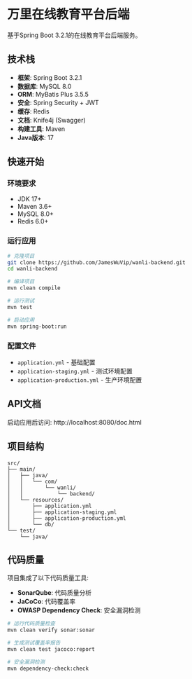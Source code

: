 # 万里在线教育平台后端

基于Spring Boot 3.2.1的在线教育平台后端服务。

## 技术栈

- **框架**: Spring Boot 3.2.1
- **数据库**: MySQL 8.0
- **ORM**: MyBatis Plus 3.5.5
- **安全**: Spring Security + JWT
- **缓存**: Redis
- **文档**: Knife4j (Swagger)
- **构建工具**: Maven
- **Java版本**: 17

## 快速开始

### 环境要求

- JDK 17+
- Maven 3.6+
- MySQL 8.0+
- Redis 6.0+

### 运行应用

```bash
# 克隆项目
git clone https://github.com/JamesWuVip/wanli-backend.git
cd wanli-backend

# 编译项目
mvn clean compile

# 运行测试
mvn test

# 启动应用
mvn spring-boot:run
```

### 配置文件

- `application.yml` - 基础配置
- `application-staging.yml` - 测试环境配置
- `application-production.yml` - 生产环境配置

## API文档

启动应用后访问: http://localhost:8080/doc.html

## 项目结构

```
src/
├── main/
│   ├── java/
│   │   └── com/
│   │       └── wanli/
│   │           └── backend/
│   └── resources/
│       ├── application.yml
│       ├── application-staging.yml
│       ├── application-production.yml
│       └── db/
└── test/
    └── java/
```

## 代码质量

项目集成了以下代码质量工具:

- **SonarQube**: 代码质量分析
- **JaCoCo**: 代码覆盖率
- **OWASP Dependency Check**: 安全漏洞检测

```bash
# 运行代码质量检查
mvn clean verify sonar:sonar

# 生成测试覆盖率报告
mvn clean test jacoco:report

# 安全漏洞检测
mvn dependency-check:check
```